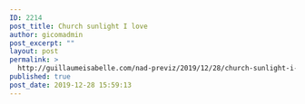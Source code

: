 ```yaml
---
ID: 2214
post_title: Church sunlight I love
author: gicomadmin
post_excerpt: ""
layout: post
permalink: >
  http://guillaumeisabelle.com/nad-previz/2019/12/28/church-sunlight-i-love/
published: true
post_date: 2019-12-28 15:59:13
---
```

<!-- wp:image {"id":2213} --><figure class="wp-block-image">

<img src="http://guillaumeisabelle.com/nad-previz/wp-content/uploads/sites/19/2019/12/img_7514-scaled.jpg" alt="" class="wp-image-2213" /></figure> <!-- /wp:image -->